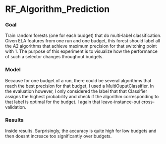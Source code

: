 # RF_Algorithm_Prediction
### Goal
Train random forests (one for each budget) that do multi-label classification. Given ELA features from one run and one budget, this forest should label all the A2 algorithms that achieve maximum precision for that switching point with 1. The purpose of this experiment is to visualize how the performance of such a selector changes throughout budgets.

### Model
Because for one budget of a run, there could be several algorithms that reach the best precision for that budget, I used a MultiOuputClassifier. In the evaluation however, I only considered the label that that Classifier assigns the highest probability and check if the algorithm corresponding to that label is optimal for the budget. I again that leave-instance-out cross-validation.

### Results
Inside results. Surprisingly, the accuracy is quite high for low budgets and then doesnt increace too significantly over budgets.